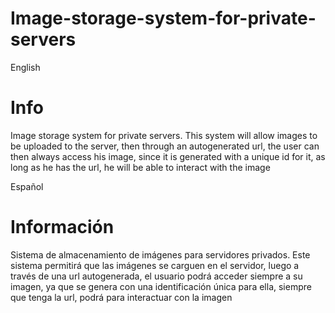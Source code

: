 # Image-storage-system-for-private-servers

English

# Info

Image storage system for private servers. This system will allow images to be uploaded to the server, then through an autogenerated url, the user can then always access his image, since it is generated with a unique id for it, as long as he has the url, he will be able to interact with the image


Español

# Información

Sistema de almacenamiento de imágenes para servidores privados. Este sistema permitirá que las imágenes se carguen en el servidor, luego a través de una url autogenerada, el usuario podrá acceder siempre a su imagen, ya que se genera con una identificación única para ella, siempre que tenga la url, podrá para interactuar con la imagen
